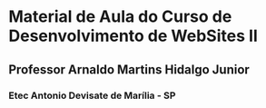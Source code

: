 # Material de Aula do Curso de Desenvolvimento de WebSites II

## Professor Arnaldo Martins Hidalgo Junior

### Etec Antonio Devisate de Marília - SP
